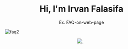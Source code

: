 <h1 align='center'>
  Hi, I'm Irvan Falasifa
</h1>

<p align='center'>
  Ex. FAQ-on-web-page
</p>

![faq2](https://github.com/irvanfalasifa/FAQ/assets/84895252/0cf1f364-3eca-4758-b050-61c79272475f)


<p align='center'>
 <a href='mailto:irvan.falasfia@gmail.com'> 
  <img src="https://img.shields.io/badge/mail%20box-EA4335?style=for-the-badge&logo=Gmail&logoColor=white" /> 
 </a>&nbsp;&nbsp;
  
</p>
